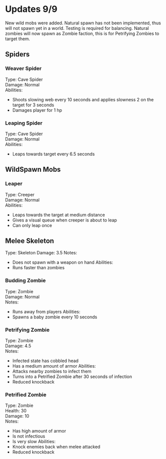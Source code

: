 # Updates 9/9
New wild mobs were added. Natural spawn has not been implemented, thus will not spawn yet in a world. Testing is required for balancing. Natural zombies will now spawn as Zombie faction, this is for Petrifying Zombies to target them. 

## Spiders
### Weaver Spider
Type: Cave Spider\
Damage: Normal\
Abilities:
* Shoots slowing web every 10 seconds and applies slowness 2 on the target for 3 seconds
* Damages player for 1 hp

### Leaping Spider
Type: Cave Spider\
Damage: Normal\
Abilities:
* Leaps towards target every 6.5 seconds

## WildSpawn Mobs
### Leaper
Type: Creeper\
Damage: Normal\
Abilities:
* Leaps towards the target at medium distance
* Gives a visual queue when creeper is about to leap
* Can only leap once

## Melee Skeleton
Type: Skeleton
Damage: 3.5
Notes:
* Does not spawn with a weapon on hand
Abilities:
* Runs faster than zombies

### Budding Zombie
Type: Zombie\
Damage: Normal\
Notes:
* Runs away from players
Abilities:
* Spawns a baby zombie every 10 seconds

### Petrifying Zombie
Type: Zombie\
Damage: 4.5\
Notes:
* Infected state has cobbled head
* Has a medium amount of armor
Abilities:
* Attacks nearby zombies to infect them
* Turns into a Petrified Zombie after 30 seconds of infection
* Reduced knockback

### Petrified Zombie
Type: Zombie\
Health: 30\
Damage: 10\
Notes:
* Has high amount of armor
* Is not infectious
* Is very slow
Abilities:
* Knock enemies back when melee attacked
* Reduced knockback
